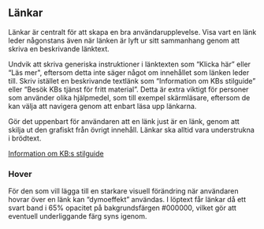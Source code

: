 ## Länkar

Länkar är centralt för att skapa en bra användarupplevelse. Visa vart en länk leder någonstans även när länken är lyft ur sitt sammanhang genom att skriva en beskrivande länktext. 

Undvik att skriva generiska instruktioner i länktexten som “Klicka här” eller “Läs mer", eftersom detta inte säger något om innehållet som länken leder till. Skriv istället en beskrivande textlänk som “Information om KBs stilguide” eller “Besök KBs tjänst för fritt material”.  Detta är extra viktigt för personer som använder olika hjälpmedel, som till exempel skärmläsare, eftersom de kan välja att navigera genom att enbart läsa upp länkarna. 

Gör det uppenbart för användaren att en länk just är en länk, genom att skilja ut den grafiskt från övrigt innehåll. Länkar ska alltid vara understrukna i brödtext. 

<div class="example-block bg-light">
    <a class="" href="#">Information om KB:s stilguide</a><br>
</div>

### Hover

För den som vill lägga till en starkare visuell förändring när användaren hovrar över en länk kan “dymoeffekt” användas. I löptext får länkar då ett svart band i 65% opacitet på bakgrundsfärgen #000000, vilket gör att eventuell underliggande färg syns igenom. 
